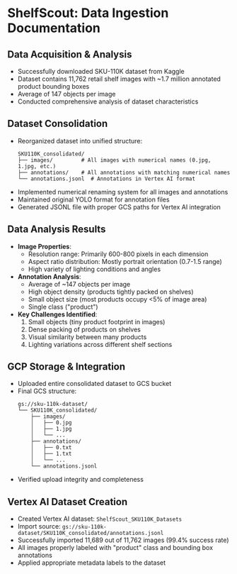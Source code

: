 # ShelfScout: Data Ingestion Documentation

## Data Acquisition & Analysis
- Successfully downloaded SKU-110K dataset from Kaggle
- Dataset contains 11,762 retail shelf images with ~1.7 million annotated product bounding boxes
- Average of 147 objects per image
- Conducted comprehensive analysis of dataset characteristics

## Dataset Consolidation
- Reorganized dataset into unified structure:
  ```
  SKU110K_consolidated/
  ├── images/         # All images with numerical names (0.jpg, 1.jpg, etc.)
  ├── annotations/    # All annotations with matching numerical names
  └── annotations.jsonl  # Annotations in Vertex AI format
  ```
- Implemented numerical renaming system for all images and annotations
- Maintained original YOLO format for annotation files
- Generated JSONL file with proper GCS paths for Vertex AI integration

## Data Analysis Results
- **Image Properties**:
  - Resolution range: Primarily 600-800 pixels in each dimension
  - Aspect ratio distribution: Mostly portrait orientation (0.7-1.5 range)
  - High variety of lighting conditions and angles
- **Annotation Analysis**:
  - Average of ~147 objects per image
  - High object density (products tightly packed on shelves)
  - Small object size (most products occupy <5% of image area)
  - Single class ("product")
- **Key Challenges Identified**:
  1. Small objects (tiny product footprint in images)
  2. Dense packing of products on shelves
  3. Visual similarity between many products
  4. Lighting variations across different shelf sections

## GCP Storage & Integration
- Uploaded entire consolidated dataset to GCS bucket
- Final GCS structure:
  ```
  gs://sku-110k-dataset/
  └── SKU110K_consolidated/
      ├── images/
      │   ├── 0.jpg
      │   ├── 1.jpg
      │   └── ...
      ├── annotations/
      │   ├── 0.txt
      │   ├── 1.txt
      │   └── ...
      └── annotations.jsonl
  ```
- Verified upload integrity and completeness

## Vertex AI Dataset Creation
- Created Vertex AI dataset: `ShelfScout_SKU110K_Datasets`
- Import source: `gs://sku-110k-dataset/SKU110K_consolidated/annotations.jsonl`
- Successfully imported 11,689 out of 11,762 images (99.4% success rate)
- All images properly labeled with "product" class and bounding box annotations
- Applied appropriate metadata labels to the dataset